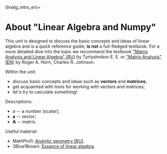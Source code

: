 (linalg_intro_en)=

# About "Linear Algebra and Numpy"

This unit is designed to discuss the basic concepts and ideas of linear algebra and is a quick reference guide; **is not** a full-fledged textbook. For a more detailed dive into the topic we recommend the textbook ["Matrix Analysis and Linear Algebra" (RU)](https://www.inm.ras.ru/wp-content/uploads/library/Monographies/all.pdf) by Tyrtyshnikov E. Е. or ["Matrix Analysis" (EN)](http://www.cse.zju.edu.cn/eclass/attachments/2015-10/01-1446086008-145421.pdf) by Roger A. Horn, Charles R. Johnson. 

Within the unit:

- discuss basic concepts and ideas such as **vectors** and **matrices**;
- get acquainted with tools for working with vectors and matrices;
- let's try to calculate something!

Descriptions:

- $a$ -- a number (scalar);
- $\mathbf{a}$ --  vector;
- $\mathbf{A}$ -- matrix.

Useful material:

- MathProfi: [Analytic geometry (RU)](http://mathprofi.ru/vektory_dlya_chainikov.html).
- 3Blue1Brown: [Essence of linear algebra](https://youtube.com/playlist?list=PLZHQObOWTQDPD3MizzM2xVFitgF8hE_ab).
